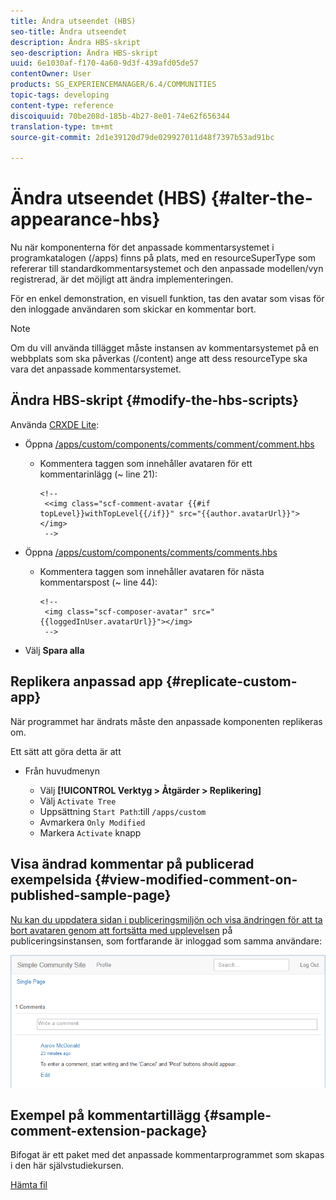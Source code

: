 ```yaml
---
title: Ändra utseendet (HBS)
seo-title: Ändra utseendet
description: Ändra HBS-skript
seo-description: Ändra HBS-skript
uuid: 6e1030af-f170-4a60-9d3f-439afd05de57
contentOwner: User
products: SG_EXPERIENCEMANAGER/6.4/COMMUNITIES
topic-tags: developing
content-type: reference
discoiquuid: 70be208d-185b-4b27-8e01-74e62f656344
translation-type: tm+mt
source-git-commit: 2d1e39120d79de029927011d48f7397b53ad91bc

---
```



# Ändra utseendet (HBS) {#alter-the-appearance-hbs}

Nu när komponenterna för det anpassade kommentarsystemet i programkatalogen (/apps) finns på plats, med en resourceSuperType som refererar till standardkommentarsystemet och den anpassade modellen/vyn registrerad, är det möjligt att ändra implementeringen.

För en enkel demonstration, en visuell funktion, tas den avatar som visas för den inloggade användaren som skickar en kommentar bort.

>[!NOTE]
>
>Om du vill använda tillägget måste instansen av kommentarsystemet på en webbplats som ska påverkas (/content) ange att dess resourceType ska vara det anpassade kommentarsystemet.

## Ändra HBS-skript {#modify-the-hbs-scripts}

Använda [CRXDE Lite](../../help/sites-developing/developing-with-crxde-lite.md):

* Öppna [/apps/custom/components/comments/comment/comment.hbs](http://localhost:4502/crx/de/index.jsp#/apps/custom/components/comments/comment/comment.hbs)

   * Kommentera taggen som innehåller avataren för ett kommentarinlägg (~ line 21):

      ```
      <!--
       <<img class="scf-comment-avatar {{#if topLevel}}withTopLevel{{/if}}" src="{{author.avatarUrl}}"></img>
       -->
      ```

* Öppna [/apps/custom/components/comments/comments.hbs](http://localhost:4502/crx/de/index.jsp#/apps/custom/components/comments/comments.hbs)

   * Kommentera taggen som innehåller avataren för nästa kommentarspost (~ line 44):

      ```
      <!--
       <img class="scf-composer-avatar" src="{{loggedInUser.avatarUrl}}"></img>
       -->
      ```

* Välj **Spara alla**

## Replikera anpassad app {#replicate-custom-app}

När programmet har ändrats måste den anpassade komponenten replikeras om.

Ett sätt att göra detta är att

* Från huvudmenyn

   * Välj **[!UICONTROL Verktyg > Åtgärder > Replikering]**
   * Välj `Activate Tree`
   * Uppsättning `Start Path`:till `/apps/custom`
   * Avmarkera `Only Modified`
   * Markera `Activate` knapp

## Visa ändrad kommentar på publicerad exempelsida {#view-modified-comment-on-published-sample-page}

[Nu kan du uppdatera sidan i publiceringsmiljön och visa ändringen för att ta bort avataren genom att fortsätta med upplevelsen](extend-sample-page.md#publish-sample-page) på publiceringsinstansen, som fortfarande är inloggad som samma användare:

![chlimage_1-81](assets/chlimage_1-81.png)

## Exempel på kommentartillägg {#sample-comment-extension-package}

Bifogat är ett paket med det anpassade kommentarprogrammet som skapas i den här självstudiekursen.

[Hämta fil](assets/sample-comment-extension-6-1-fp3.zip)